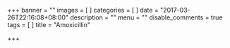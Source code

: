 +++
banner = ""
images = [
]
categories = [
]
date = "2017-03-26T22:16:08+08:00"
description = ""
menu = ""
disable_comments = true
tags = [
]
title = "Amoxicillin"

+++

<!--more-->
